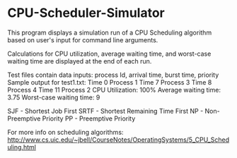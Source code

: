 CPU-Scheduler-Simulator
=======================

This program displays a simulation run of a CPU Scheduling algorithm
based on user's input for command line arguments. 

Calculations for CPU utilization, average waiting time, and worst-case waiting time
are displayed at the end of each run. 

Test files contain data inputs: process Id, arrival time, burst time, priority
Sample output for test1.txt:
	Time 0 Process 1
	Time 7 Process 3
	Time 8 Process 4
	Time 11 Process 2
	CPU Utilization: 100%
	Average waiting  time: 3.75
	Worst-case waiting time: 9

SJF  - Shortest Job First 
SRTF - Shortest Remaining Time First
NP   - Non-Preemptive Priority
PP   - Preemptive Priority

For more info on scheduling algorithms: 
http://www.cs.uic.edu/~jbell/CourseNotes/OperatingSystems/5_CPU_Scheduling.html



